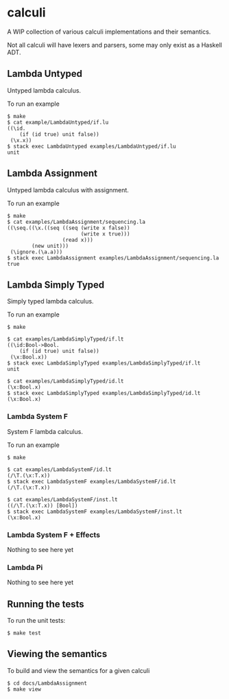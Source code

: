# calculi

A WIP collection of various calculi implementations and their semantics.

Not all calculi will have lexers and parsers, some may only exist as a Haskell ADT.


## Lambda Untyped

Untyped lambda calculus.

To run an example

    $ make
    $ cat example/LambdaUntyped/if.lu
    ((\id.
        (if (id true) unit false))
     (\x.x))
    $ stack exec LambdaUntyped examples/LambdaUntyped/if.lu
    unit


## Lambda Assignment

Untyped lambda calculus with assignment.

To run an example

    $ make
    $ cat examples/LambdaAssignment/sequencing.la
    ((\seq.((\x.((seq ((seq (write x false))
                            (write x true)))
                      (read x)))
            (new unit)))
     (\ignore.(\a.a)))
    $ stack exec LambdaAssignment examples/LambdaAssignment/sequencing.la
    true


## Lambda Simply Typed

Simply typed lambda calculus.

To run an example

    $ make

    $ cat examples/LambdaSimplyTyped/if.lt
    ((\id:Bool->Bool.
        (if (id true) unit false))
     (\x:Bool.x))
    $ stack exec LambdaSimplyTyped examples/LambdaSimplyTyped/if.lt
    unit

    $ cat examples/LambdaSimplyTyped/id.lt
    (\x:Bool.x)
    $ stack exec LambdaSimplyTyped examples/LambdaSimplyTyped/id.lt
    (\x:Bool.x)


### Lambda System F

System F lambda calculus.

To run an example

    $ make

    $ cat examples/LambdaSystemF/id.lt
    (/\T.(\x:T.x))
    $ stack exec LambdaSystemF examples/LambdaSystemF/id.lt
    (/\T.(\x:T.x))

    $ cat examples/LambdaSystemF/inst.lt
    ((/\T.(\x:T.x)) [Bool])
    $ stack exec LambdaSystemF examples/LambdaSystemF/inst.lt
    (\x:Bool.x)

### Lambda System F + Effects

Nothing to see here yet


### Lambda Pi

Nothing to see here yet


## Running the tests

To run the unit tests:

    $ make test


## Viewing the semantics

To build and view the semantics for a given calculi

    $ cd docs/LambdaAssignment
    $ make view

